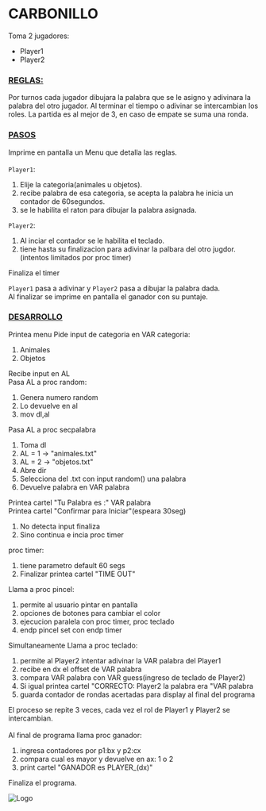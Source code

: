 <h1>CARBONILLO</h1>
<p>
  Toma 2 jugadores:
  <ul>
    <li>Player1</li>
    <li>Player2</li>
  </ul>
</p>
<ins><h3>REGLAS:</h3></ins>

  Por turnos cada jugador dibujara la palabra que se le asigno y adivinara la palabra del otro jugador.
  Al terminar el tiempo o adivinar se intercambian los roles.
  La partida es al mejor de 3, en caso de empate se suma una ronda.

<h3><ins>PASOS</ins></h3>
 
  Imprime en pantalla un Menu que detalla las reglas.
  <br>
  <br>
  `Player1`:
  <ol>
      <li> Elije la categoria(animales u objetos).</li>
      <li> recibe palabra de esa categoria, se acepta la palabra he inicia un contador de 60segundos.</li>
      <li> se le habilita el raton para dibujar la palabra asignada.</li>
  </ol>
  
  `Player2`: 
  <ol>
      <li> Al inciar el contador se le habilita el teclado.</li>
      <li>tiene hasta su finalizacion para adivinar la palbara del otro jugdor.(intentos limitados por proc timer)</li>
  </ol>  
  Finaliza el timer
  <br>
  
  `Player1` pasa a adivinar y `Player2` pasa a dibujar la palabra dada.
  <br>
  Al finalizar se imprime en pantalla el ganador con su puntaje.

<h3><ins>DESARROLLO</ins></h3>
  <p>
  Printea menu
  Pide input de categoria en VAR categoria:
  <ol>
      <li> Animales</li>
      <li> Objetos</li>
  </ol>
  Recibe input en AL
  <br>
  Pasa AL a proc random:
  <ol>
      <li>Genera numero random</li>
      <li>Lo devuelve en al</li>
      <li>mov dl,al</li>
  </ol>                  
  Pasa AL a proc secpalabra
  <ol>
      <li>Toma dl</li>
      <li>AL = 1 -> "animales.txt"</li>
      <li>AL = 2 -> "objetos.txt"</li>
      <li>Abre dir</li>
      <li>Selecciona del .txt con input random() una palabra</li>
      <li>Devuelve palabra en VAR palabra</li>
  </ol>
  Printea cartel "Tu Palabra es :" VAR palabra
  <br>
  Printea cartel "Confirmar para Iniciar"(espeara 30seg)
  <ol>
      <li>No detecta input finaliza</li>
      <li>Sino continua e incia proc timer</li>
  </ol>
  proc timer:
  <ol>
      <li>tiene parametro default 60 segs</li>
      <li>Finalizar printea cartel "TIME OUT"</li>
  </ol>
  Llama a proc pincel:
  <ol>
      <li>permite al usuario pintar en pantalla</li>
      <li>opciones de botones para cambiar el color</li>
      <li>ejecucion paralela con proc timer, proc teclado</li>
      <li>endp pincel set con endp timer</li>
  </ol>
  Simultaneamente Llama a proc teclado:
  <ol>
      <li>permite al Player2 intentar adivinar la VAR palabra del Player1</li>
      <li>recibe en dx el offset de VAR palabra</li>
      <li>compara VAR palabra con VAR guess(ingreso de teclado de Player2)</li>
      <li>Si igual printea cartel "CORRECTO: Player2 la palabra era "VAR palabra</li>
      <li>guarda contador de rondas acertadas para display al final del programa</li>
  </ol>
  El proceso se repite 3 veces, cada vez el rol de Player1 y Player2 se intercambian.
  <br>
  <br>
  Al final de programa llama proc ganador:
  <ol>
      <li>ingresa contadores por p1:bx y p2:cx</li>
      <li>compara cual es mayor y devuelve en ax: 1 o 2</li>
      <li>print cartel "GANADOR es PLAYER_(dx)"</li>
  </ol>
  Finaliza el programa.
  <p>

  
![Logo](https://i.pcmag.com/imagery/encyclopedia-terms/ascii-chart-_hexchrt.fit_lim.size_1050x.gif)



